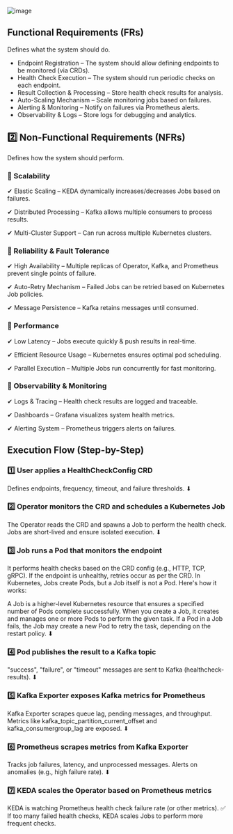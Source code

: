 

![image](https://github.com/user-attachments/assets/4cd373c5-a75b-467d-be12-dc178498ded7)

## Functional Requirements (FRs)
Defines what the system should do.

- Endpoint Registration – The system should allow defining endpoints to be monitored (via CRDs).
- Health Check Execution – The system should run periodic checks on each endpoint.
- Result Collection & Processing – Store health check results for analysis.
- Auto-Scaling Mechanism – Scale monitoring jobs based on failures.
- Alerting & Monitoring – Notify on failures via Prometheus alerts.
- Observability & Logs – Store logs for debugging and analytics.

## 2️⃣ Non-Functional Requirements (NFRs)
Defines how the system should perform.

### 🔹 Scalability

✔ Elastic Scaling – KEDA dynamically increases/decreases Jobs based on failures.

✔ Distributed Processing – Kafka allows multiple consumers to process results.

✔ Multi-Cluster Support – Can run across multiple Kubernetes clusters.

### 🔹 Reliability & Fault Tolerance

✔ High Availability – Multiple replicas of Operator, Kafka, and Prometheus prevent single points of failure.

✔ Auto-Retry Mechanism – Failed Jobs can be retried based on Kubernetes Job policies.

✔ Message Persistence – Kafka retains messages until consumed.

### 🔹 Performance
✔ Low Latency – Jobs execute quickly & push results in real-time.

✔ Efficient Resource Usage – Kubernetes ensures optimal pod scheduling.

✔ Parallel Execution – Multiple Jobs run concurrently for fast monitoring.

### 🔹 Observability & Monitoring

✔ Logs & Tracing – Health check results are logged and traceable.

✔ Dashboards – Grafana visualizes system health metrics.

✔ Alerting System – Prometheus triggers alerts on failures.

## Execution Flow (Step-by-Step)

### 1️⃣ User applies a HealthCheckConfig CRD

Defines endpoints, frequency, timeout, and failure thresholds.
⬇

### 2️⃣ Operator monitors the CRD and schedules a Kubernetes Job

The Operator reads the CRD and spawns a Job to perform the health check.
Jobs are short-lived and ensure isolated execution.
⬇

### 3️⃣ Job runs a Pod that monitors the endpoint

It performs health checks based on the CRD config (e.g., HTTP, TCP, gRPC).
If the endpoint is unhealthy, retries occur as per the CRD.
In Kubernetes, Jobs create Pods, but a Job itself is not a Pod. Here's how it works:

A Job is a higher-level Kubernetes resource that ensures a specified number of Pods complete successfully.
When you create a Job, it creates and manages one or more Pods to perform the given task.
If a Pod in a Job fails, the Job may create a new Pod to retry the task, depending on the restart policy.
⬇

### 4️⃣ Pod publishes the result to a Kafka topic

"success", "failure", or "timeout" messages are sent to Kafka (healthcheck-results).
⬇

### 5️⃣ Kafka Exporter exposes Kafka metrics for Prometheus

Kafka Exporter scrapes queue lag, pending messages, and throughput.
Metrics like kafka_topic_partition_current_offset and kafka_consumergroup_lag are exposed.
⬇

### 6️⃣ Prometheus scrapes metrics from Kafka Exporter

Tracks job failures, latency, and unprocessed messages.
Alerts on anomalies (e.g., high failure rate).
⬇

### 7️⃣ KEDA scales the Operator based on Prometheus metrics

KEDA is watching Prometheus health check failure rate (or other metrics).
✅ If too many failed health checks, KEDA scales Jobs to perform more frequent checks.
